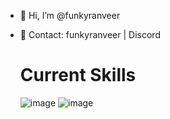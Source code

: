 - 👋 Hi, I’m @funkyranveer
- 📱 Contact: funkyranveer | Discord

  # Current Skills
  ![image](https://github.com/funkyranveer/funkyranveer/assets/103560696/157a3fe8-ae4b-4d1c-9489-990a21dfeb0c)
  ![image](https://github.com/funkyranveer/funkyranveer/assets/103560696/5c08705f-9a6c-4ef0-83e6-7f60e5183f1b)








<!---
funkyranveer/funkyranveer is a ✨ special ✨ repository because its `README.md` (this file) appears on your GitHub profile.
You can click the Preview link to take a look at your changes.
--->
